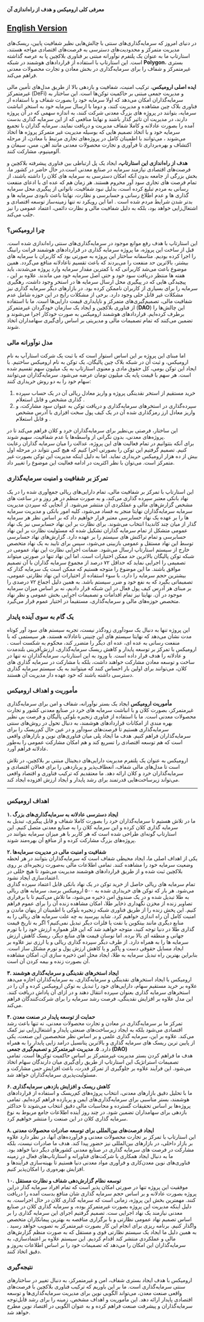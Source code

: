 **معرفی کلی ارومیکس و هدف از راه‌اندازی آن**  

[English Version](README.md)
---
در دنیای امروز که سرمایه‌گذاری‌های سنتی با چالش‌هایی نظیر شفافیت پایین، ریسک‌های مدیریت متمرکز و محدودیت‌های دسترسی به فرصت‌های اقتصادی مواجه هستند، استارتاپ ما به عنوان یک پلتفرم نوآورانه مبتنی بر فناوری بلاکچین پا به عرصه گذاشته است. این استارتاپ با استفاده از قراردادهای هوشمند در شبکه **Polygon**، بستری غیرمتمرکز و شفاف را برای سرمایه‌گذاری در بخش معادن و تجارت محصولات معدنی فراهم می‌کند.  

**ایده اصلی ارومیکس**، ترکیب امنیت، شفافیت و بازدهی بالا از طریق مدل‌های تأمین مالی غیرمتمرکز (DeFi) و مدیریت جمعی مبتنی بر حاکمیت توکن‌ها است. این ساختار به سرمایه‌گذاران امکان می‌دهد که اولا سرمایه خود را بصورت شفاف و با استفاده از فناوری بلاک چین مشاهده و مدیریت کنند، و دوما با ارسال سرمایه خود به استخر انباشت سرمایه، بتوانند در پروژه های بزرگ معدنی شرکت کنند، به اندازه سهمی که در آن پروژه دارند، در مدیریت آن تاثیر گذار باشند و نهایتا منافعی که از این سرمایه گذاری بدست آمده را بصورت عادلانه و کاملا شفاف مدیریت و دریافت نمایند. سرمایه گذاران با تجمیع سرمایه خود و با اتخاذ تصمیم هایی که بوسیله مدیریت غیر متمرکز پروژه ها اتخاذ می‌شوند ، می‌توانند با اطمینان کامل در پروژه‌های تجاری مرتبط با معادن، از مرحله اکتشاف و بهره‌برداری تا فرآوری و تجارت محصولات معدنی مانند آهن، مس، سیمان و آلومینیوم، مشارکت کنند.  

**هدف از راه‌اندازی این استارتاپ،** ایجاد یک پل ارتباطی بین فناوری پیشرفته بلاکچین و فرصت‌های اقتصادی نیازمند سرمایه در صنایع معدنی است.در حال حاضر در کشور ما، بخش بزرگی از جامعه بدون آنکه امکان دسترسی به سرمایه های کلان را داشته باشند، از تمام فرصت های تجاری سود آور محروم هستند. هر زمان هم که عده ای با ادعای منفعت رسانی به مردم تبلیغ کرده است، بدلیل نبود شفافیت، ناتوانی از پیگیری محل سرمایه گذاری ها و عدم اطلاع رسانی و حسابرسی و نظارت، نهایتا باعث نابودی سرمایه ها و بدتر شدن شرایط مردم شده است . اما این رویکرد نه تنها زمینه‌ساز توسعه اقتصادی و اشتغال‌زایی خواهد بود، بلکه به دلیل شفافیت مالی و نظارت دائمی، اعتماد عمومی را نیز جلب می‌کند.  

### **چرا ارومیکس؟**  
این استارتاپ با هدف رفع موانع موجود در سرمایه‌گذاری‌های سنتی راه‌اندازی شده است. قبل از ساخت این پروژه، ما پروژه سرمایه گذاری در قراردادهای هوشمند فرانت رانینگ را اجرا کرده بودیم. متاسفانه ساختار این پروژه به صورتی بود که کاربران با سرمایه های بیشتر، بالاترین حد منفعت را می‌بردند که باعث تقسیم ناعادلانه منافع می‌گردد. همین موضوع باعث می‌شد کاربرانی که با کمترین مقدار سرمایه وارد پروژه می‌شدند، باید هفته ها منتظر دریافت سود خود و حتی اصل سرمایه خود می ماندند. علاوه بر این ، پیچیدگی هایی که در پیگیری محل ارسال سرمایه ها در استخر وجود داشت، رهگیری سرمایه را برای بسیاری از کاربران ناممکن کرده بود. در بازارهای دیگر سرمایه گذاری نیز مشکلات غیر قابل حلی وجود دارد. برخی از مشکلات رایج در این حوزه شامل عدم شفافیت مالی، تصمیم‌گیری‌های متمرکز و ناپایداری قیمت دارایی‌ها است. ما با استفاده از فناوری بلاکچین و ایجاد یک سازمان خودگردان غیرمتمرکز (**DAO**) این چالش‌ها را برطرف کرده‌ایم. قراردادهای هوشمند ارومیکس به صورت خودکار اجرا می‌شوند و تضمین می‌کنند که تمام تصمیمات مالی و مدیریتی بر اساس رأی‌گیری سهامداران اتخاذ شوند.  

### **مدل نوآورانه مالی**  
اما مبنای این پروژه بر این اساس استوار است که با ثبت یک شرکت استارآپ به نام ارومیکس، و ثبت آن در شبکه بلاک چین پالیگان، یک توکن به نام ارومیکس ساختیم. با ایجاد این توکن بومی، کل حقوق مادی و معنوی استارتاپ به یک میلیون سهم تقسیم شده است. هر سهم با قیمت پایه یک میلیون تومان عرضه می‌شود. سرمایه‌گذاران می‌توانند سهام خود را به دو روش خریداری کنند:  
1. خرید مستقیم از استخر نقدینگی پروژه و واریز معادل ریالی آن در یک حساب سپرده گذاری مشخص و قابل استعلام .
2. سپرده‌گذاری در استخرهای سرمایه‌گذاری و دریافت توکن به عنوان سود مشارکت، و واریز معادل ارز رمزگذاری شده آن در یک کیف پول سخت افزاری با آدرس مشخص و قابل استعلام .  

این ساختار، فرصتی بی‌نظیر برای سرمایه‌گذاران خرد و کلان فراهم می‌کند تا در پروژه‌های معدنی، بدون نگرانی از واسطه‌ها یا عدم شفافیت، سهیم شوند.  
برای آنکه بتتوانیم در تمام فعالیت های این پروژه، عدالت را میان سرمایه گذاران رعایت کنیم. تصمیم گرفتیم این توکن را بصورتی اجرا کنیم که هیچ کس نتواند در مرحله اول بیش از ده هزار ارومیکس خریداری نماید. اما به دلیل اینکه مدیریت این توکن بصورت غیر متمرکز است. می‌توان با نظر اکثریت در ادامه فعالیت این موضوع را تغییر داد.

### **تمرکز بر شفافیت و امنیت سرمایه‌گذاری**  
این استارتاپ با تمرکز بر شفافیت مالی، تمام دارایی‌های ریالی جمع‌آوری شده را در یک نهاد بانکی معتبر سپرده گذاری می‌کند،  و به صورت منظم در هر روز و در ساعت های مشخص گزارش‌های مالی و عملکردی آن منتشر می‌شود. 
از آنجایی که سپردن مدیریت سرمایه سرمایه‌گذاران نهایتا منجر به فساد می‌شود، کلیه امور بانکی و مدیریت سرمایه ها را بر عهده یک نهاد حسابرسی معتبر قرار خواهیم داد که بر اساس نظر هر سرمایه گذار از میان چند کاندیدا انتخاب می‌شوند. برای نظارت بر این نهاد حسابرسی نیز یک نهاد عمومی متشکل از تمام سرمایه گذاران تشکیل شده که مسئولیت نظارت بر این نهاد حسابرسی و تمام تراکنش های سیستم را بر عهده دارد. گزارش‌های نهاد حسابرسی توسط این نهاد مستقل و عمومی بازبینی می‌شود، سپس برای تایید به یک نهاد متخصص خارج از سیستم استارتاپ ارسال می‌شود. ضمانت اجرایی نظارت این نهاد عمومی در شبکه توکن پالیگان بالاترین حد ممکن اختیارات است. اما این نهاد تنها در صورتی میتواند تصمیمی را اجرایی نماید که حداقل ۷۲ درصد از مجموع سرمایه گذاران با آن تصمیم موافق باشند. 
ما این موضوع را متوجه هستیم که ممکن است یک سرمایه گذار که بیشترین حجم سرمایه را دارد، با سوء استفاده از اختیارات این نهاد نظارتی عمومی، تصمیماتی بگیرد که به نفع خود و ضرر سیستم باشد. به همین دلیل اجماع ۷۲ درصدی را بر مبنای هر آدرس کیف پول فعال در این شبکه قرار دادیم، نه بر اساس میزان سرمایه موجود در آن.
نهایتا نیز تمام اقدامات و تصمیمات اجرایی بخش عمومی و نظر نهاد متخصص حوزه‌های مالی و سرمایه‌گذاری،  مستقیماً در اختیار عموم قرار می‌گیرد.

### **یک گام به سوی آینده پایدار**  
این پروژه تنها به دنبال یک سودآوری زودگذر نیست، تجربه سیستم های سود آور کوتاه مدت نشان می‌دهد که نهایتا سیستم های این چنینی ناعادلانه هستند، هر سیستمی که با منفعت رسانی به عده ای، عده ای دیگر را متضرر کند، محکوم به شکست است .
ارومیکس با تمرکز بر توسعه پایدار و کاهش ریسک سرمایه‌گذاری، ارزش‌آفرینی بلندمدت و عادلانه را هدف قرار داده است. با ورود به این استارتاپ، سرمایه‌گذاران نه تنها در ساخت و توسعه معادن مشارکت خواهند داشت، بلکه با مشارکت در سرمایه گذاری های کلان، می‌توانند برای اولین بار احساس کنند که میتوانند به یک سیستم سرمایه گذاری دسترسی داشته باشند که خود عهده دار مدیریت آن هستند.

### **مأموریت و اهداف ارومیکس**  

**مأموریت ارومیکس** ایجاد یک بستر نوآورانه، شفاف و امن برای سرمایه‌گذاری غیرمتمرکز، بصورت کلان و با انباشت سرمایه های خرد در صنایع معدنی کشور و تجارت محصولات معدنی است. ما با استفاده از فناوری زنجیره بلوکی پالیگان و فرصت بی نظیر بهره مندی از امکانات قراردادهای هوشمند، به دنبال تحول در روش‌های سنتی سرمایه‌گذاری هستیم تا فرصت‌های سودآور و در عین حال کم‌ریسک را برای سرمایه‌گذاران فراهم کنیم. هدف ما ایجاد پلی میان فناوری‌های نوین و بازارهای واقعی است که هم توسعه اقتصادی را تسریع کند و هم امکان مشارکت عمومی را به‌طور عادلانه فراهم آورد.  

ارومیکس به عنوان یک پلتفرم مدیریت دارایی‌های دیجیتال مبتنی بر بلاکچین، در تلاش است تا مدل‌های مالی شفاف، انعطاف‌پذیر و پربازدهی را برای فعالان اقتصادی و سرمایه‌گذاران خرد و کلان ارائه دهد. ما معتقدیم که ترکیب فناوری و اقتصاد واقعی می‌تواند زیرساخت‌هایی قدرتمند برای رشد پایدار و ایجاد ارزش افزوده ایجاد کند.  

---

### **اهداف ارومیکس**  

**۱. ایجاد دسترسی عادلانه به سرمایه‌گذاری‌های بزرگ**  
ما در تلاش هستیم تا سرمایه‌گذاران خرد را بصورت کاملا شفاف و قابل پیگیری، تبدیل به سرمایه گذاری کلان کرده و  این سرمایه کلان را به صنایع معدنی متصل کنیم. این استارتاپ  گونه‌ای طراحی شده است که هر کاربر با هر میزان سرمایه بتوانند در پروژه‌های بزرگ مشارکت کرده و از منافع آن بهره‌مند شوند.  

**۲. شفافیت و امنیت مالی در مدیریت سرمایه‌ها**  
یکی از اهداف اصلی ما، ایجاد محیطی شفاف است که سرمایه‌گذاران بتوانند در هر لحظه وضعیت سرمایه خود را مشاهده کنند. تمامی اطلاعات مالی به‌صورت زنجیره‌ای بر روی بلاکچین ثبت شده و از طریق قراردادهای هوشمند مدیریت می‌شود تا هیچ خللی در اعتمادسازی ایجاد نشود.  
تمام سرمایه های ریالی حاصل از خرید توکن در یک نهاد بانکی قابل اعتماد سپرده گذاری می‌شود. هر بار که توکن های خریداری شده به ۵۰۰ ارومیکس برسد، سرمایه های ریالی به طلا تبدیل شده و در یک صندوق امن ذخیره می‌شود، ما تلاش می‌کنیم تا با برقراری تصاویر زنده از مخزن نگهداری ذخایر طلا، امکان مشاهده زنده آن را برای عموم فراهم کنیم. این پخش زنده را از طریق فناوری شبکه زنجیره بلوکی با اطمینان از پنهان ماندن و امنیت کامل آن راه اندازی خواهیم کرد.
شاید بپرسید به چه علت سرمایه های ریالی را به منابع دیگری مانند بیتکوین یا نفت یا فلزات دیگر تبدیل نمی‌کنیم؟ اگر به تاریخ قیمت گذاری طلا در دنیا توجه کنید، متوجه خواهید شد که این فلز همواره ارزش خود را با تورم جهانی و منطقه ای بالا برده. اما نوسان قیمت های منابع دیگر، ریسک کاهش ارزش سرمایه ها را به همراه دارد. از طرف دیگر سپرده گذاری ریالی و یا ارزی نیز علاوه بر ایجاد مسایل حقوقی دست و پاگیر و یا کاهش ارزش پول و تورم مشکل ساز است. بنابراین بهترین راه تبدیل سرمایه به طلا، ایجاد محل امن ذخیره سازی آن، امکان مشاهده آن بصورت زنده و بیمه کردن آن است.

**۳. ایجاد استخرهای نقدینگی و سرمایه‌گذاری هوشمند**  
ارومیکس با ایجاد استخرهای نقدینگی و سرمایه‌گذاری، به سرمایه‌گذاران اجازه می‌دهد علاوه بر خرید مستقیم سهام، دارایی‌های خود را تبدیل به توکن ارومیکس کرده و آن را در استخرهای سرمایه گذاری بعنوان سپرده انتقال دهند و در ازای آن پاداش دریافت کنند. این مدل علاوه بر افزایش نقدینگی، فرصت رشد سرمایه را برای شرکت‌کنندگان فراهم می‌کند.  

**۴. حمایت از توسعه پایدار در صنعت معدن**  
تمرکز ما بر سرمایه‌گذاری در معادن و تجارت محصولات معدنی، نه تنها باعث رشد اقتصادی می‌شود بلکه به ایجاد زیرساخت‌های صنعتی پایدار و اشتغال‌زایی نیز کمک می‌کند. علاوه بر این، سرمایه گذاری علمی و بر اساس نظر متخصصین این صنعت، یکی از پایین ترین ریسک های سرمایه گذاری و بالاترین پتانسیل درامد زایی پایدار را به همراه دارد.
**۵. مدیریت غیرمتمرکز و تصمیم‌گیری جمعی (DAO)**  
هدف ما فراهم کردن بستر مدیریت غیرمتمرکز بر اساس حاکمیت توکن‌ها است. تمامی تصمیمات استراتژیک این استارتاپ از طریق رأی‌گیری میان دارندگان سهام اتخاذ می‌شود. این فرآیند علاوه بر جلوگیری از تمرکز قدرت، باعث افزایش حس مشارکت و مسئولیت‌پذیری سرمایه‌گذاران خواهد شد.  


**۶. کاهش ریسک و افزایش بازدهی سرمایه‌گذاری**  
ما با تحلیل دقیق بازارهای معدنی، انتخاب پروژه‌های کم‌ریسک و استفاده از قراردادهای هوشمند، بستر مناسبی برای سرمایه‌گذاری‌های ایمن و پربازده فراهم کرده‌ایم. تمامی پروژه‌ها بر اساس تحقیقات گسترده و محاسبات مالی دقیق انتخاب می‌شوند تا حداکثر بازدهی برای سهامداران تضمین شود. در چند روز آینده اطلاعات جامع مربوط به نوع سرمایه گذاری کلان در این صنعت را منتشر خواهیم کرد. 

**۸. ایجاد فرصت‌های بین‌المللی برای توسعه صادرات محصولات معدنی**  
این استارتاپ با تمرکز بر تجارت محصولات معدنی و فرآورده‌های آنها، در نظر دارد علاوه بر بازار داخلی، در بازارهای بین‌المللی نیز حضور پیدا کند. هدف ما صادرات نیست، بلکه مشارکت در فرصت های سرمایه گذاری در صنایع معدنی کشورهای دیگر دنیا خواهد بود. ما به دنبال ایجاد همکاری با شرکت‌های فناورانه و استارتاپ‌های فعال در زمینه فناوری‌های نوین معدن‌کاری و فرآوری مواد معدنی دنیا هستیم تا بهینه‌سازی فرآیندها و افزایش بهره‌وری را امکان‌پذیر کنیم.  

**۱۰. توسعه نظام گزارش‌دهی شفاف و نظارت مستقل**  
موفقیت این پروژه تنها در صورتی امکان پذیر است که تمام افراد سرمایه گذار دراین پروژه بصورت عادلانه و بر اساس حجم سرمایه گذاری شان منافع بدست آمده را دریافت کنند. مهمترین بخش این پروژه، زمانی است که سرمایه گذاری کلان در حال اجراست. به دلیل اینکه مدیریت این پروژه بصورت غیرمتمرکز بوده، و سرمایه گذاری کلان در صنایع معدنی نیازمند یک نهاد اجرایی ست. تصمیم گرفتیم اجرای این سرمایه گذاری را بر اساس تصمیم نهاد عمومی نظارتی و با برگزاری مناقصه به بهترین پیمانکاران متخصص واگذار کنیم. برنامه ریزی برای انجام این کار بصورت غیرمتمرکز به تصویب خواهد رسید . به همین دلیل ما ایجاد یک سیستم نظارتی قوی و مستقل که به صورت منظم گزارش‌های مالی و عملکردی منتشر کند اقدام کردیم. این سیستم علاوه بر اعتمادسازی، به سرمایه‌گذاران این امکان را می‌دهد که تصمیمات خود را بر اساس اطلاعات به‌روز و دقیق اتخاذ کنند.  

### **نتیجه‌گیری**  
ارومیکس با هدف ایجاد بستری شفاف، امن و غیرمتمرکز، به دنبال تغییر در ساختارهای سنتی سرمایه‌گذاری است. ما بر این باوریم که ترکیب فناوری بلاکچین با فرصت‌های واقعی صنعت معدن، می‌تواند الگویی نوین برای مدیریت سرمایه‌گذاری‌ها و توسعه اقتصادی پایدار ارائه دهد. این مأموریت و اهداف مشخص، زمینه را برای رشد قابل‌توجه سرمایه‌گذاران و پیشرفت صنعت فراهم کرده و به عنوان الگویی در اقتصاد نوین مطرح خواهد شد.
